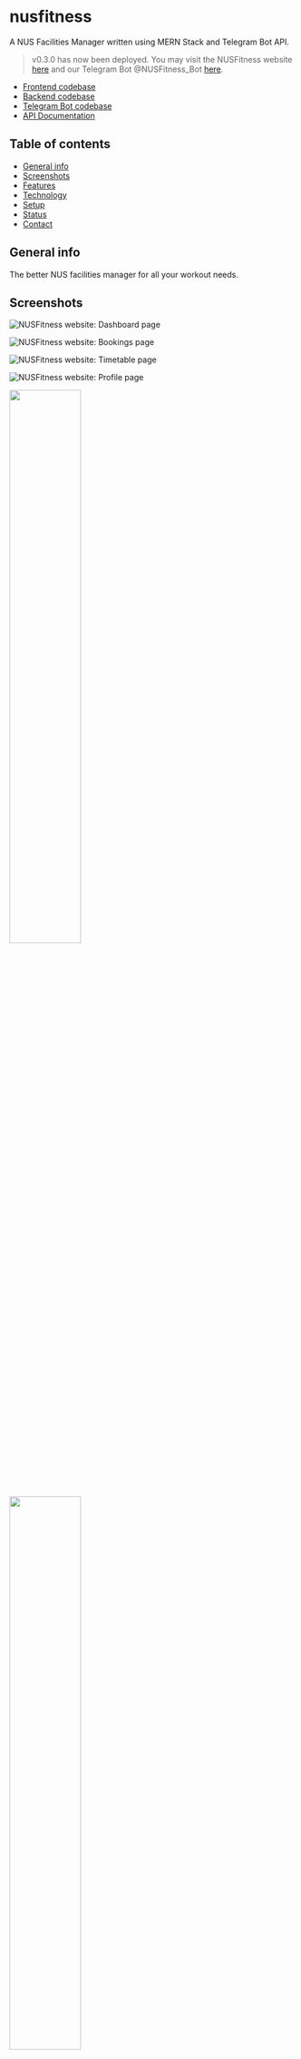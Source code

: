 # nusfitness

A NUS Facilities Manager written using MERN Stack and Telegram Bot API.

> v0.3.0 has now been deployed. You may visit the NUSFitness website [here](https://jereldlimjy.github.io/nusfitness/) and our Telegram Bot @NUSFitness_Bot [here](https://t.me/NUSFitness_Bot).

- [Frontend codebase](https://github.com/jereldlimjy/nusfitness)
- [Backend codebase](https://github.com/jereldlimjy/nusfitness-api)
- [Telegram Bot codebase](https://github.com/tanjiaxian99/nusfitness-telebot)
- [API Documentation](https://tanjiaxian99.github.io/nusfitness-docs/)

## Table of contents

- [General info](#general-info)
- [Screenshots](#screenshots)
- [Features](#features)
- [Technology](#technology)
- [Setup](#setup)
- [Status](#status)
- [Contact](#contact)

## General info

The better NUS facilities manager for all your workout needs.

## Screenshots

![NUSFitness website: Dashboard page](https://i.imgur.com/Mu1kbk1.png)

![NUSFitness website: Bookings page](https://i.imgur.com/pCUqLUE.png)

![NUSFitness website: Timetable page](https://imgur.com/fxNnfcp.png)

![NUSFitness website: Profile page](https://imgur.com/BTB3dGh.png)

<p float="left">
    <img src="https://imgur.com/nKrTmih.png" width="50%">
    <img src="https://imgur.com/u2T90In.png" width="50%">
</p>
<p float="left">
    <img src="https://imgur.com/vMx5VKE.png" width="50%">
    <img src="https://imgur.com/8W6BKgw.png" width="50%">
</p>

## Features

A **Website** that contains a database for all the bookings in all NUS gym/swimming pool facilities. Beyond allowing students to book a slot, other features include a dashboard that displays current and previous gym traffic, importing timetables from NUSmods to filter out slots that clash with the student’s timetable and an account management system to manage previous bookings and cancellations.

The **Telegram Bot** provides an easy to use interface for students to make a booking for NUS gyms/pools. It will also allow for limited access to the dashboard without any filtering.

Given the ubiquity of Telegram amongst NUS Students, our objective is to port over as much of the functionality as possible from the web app.

1. Website

   - Real-time booking system
   - Dashboard that displays current and previous gym/pool traffic, aggregated by a date range that users can specify. Users can also filter by day of the week.
   - Import timetable from NUSmods to filter out clashing slots
   - View NUSMods timetable that includes both modules and booked slots
   - An account system for each user containing their previous bookings

2. Telegram Bot
   - Real-time booking system that is synced with the website
   - Dashboard that displays current and previous gym/pool traffic, aggregated by selected dates.

## Technology

- MongoDB
- Express
- React
- Node.js
- Telegram Bot API
- Material-UI
- Heroku

## Setup

**Frontend**  
Clone the [repository](<(https://github.com/jereldlimjy/nusfitness)>) onto your local machine. Install [Node.js](https://nodejs.org/en/download/).

Install Yarn by running

     npm i --global yarn

Install dependencies by running

     yarn install

Once done, start the app with

    yarn start

**Backend**  
Clone the [repository](https://github.com/jereldlimjy/nusfitness-api) onto your local machine. Install [Node.js](https://nodejs.org/en/download/).

Install dependencies by running

    npm install

Once done, start the app with

    npm start

**Telegram Bot**  
Clone the [repository](https://github.com/tanjiaxian99/nusfitness-telebot) onto your local machine. Install [Node.js](https://nodejs.org/en/download/).

Install dependencies by running

    npm install

Once done, start the app with

    npm start

## Status

Project is stable at v0.3.0.

## Contact

Created by [Jia Xian](https://www.linkedin.com/in/jia-xian-tan-5490721a0/) and [Jereld](https://www.linkedin.com/in/jereld-lim/)
